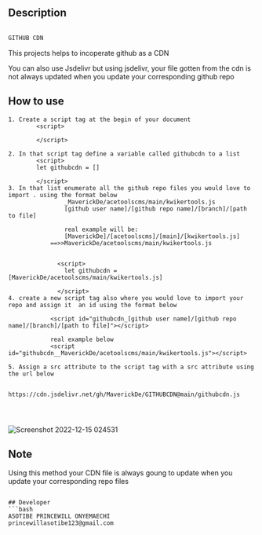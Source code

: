 ## Description
```bash

GITHUB CDN
```



This projects helps to incoperate github as a CDN

You can also use Jsdelivr but using jsdelivr, your file gotten from the cdn is not always updated when you update your corresponding github repo




## How to use
```
1. Create a script tag at the begin of your document 
        <script>
        
        </script>

2. In that script tag define a variable called githubcdn to a list
        <script>
        let githubcdn = []
        
        </script>
3. In that list enumerate all the github repo files you would love to import . using the format below
                _MaverickDe/acetoolscms/main/kwikertools.js
                [github user name]/[github repo name]/[branch]/[path to file]
                 
                real example will be:
                [MaverickDe]/[acetoolscms]/[main]/[kwikertools.js]
            ==>>MaverickDe/acetoolscms/main/kwikertools.js


              <script>
                let githubcdn = [MaverickDe/acetoolscms/main/kwikertools.js]
        
              </script>
4. create a new script tag also where you would love to import your repo and assign it  an id using the format below

            <script id="githubcdn_[github user name]/[github repo name]/[branch]/[path to file]"></script>

            real example below
            <script id="githubcdn__MaverickDe/acetoolscms/main/kwikertools.js"></script>

5. Assign a src attribute to the script tag with a src attribute using the url below

                https://cdn.jsdelivr.net/gh/MaverickDe/GITHUBCDN@main/githubcdn.js

            


```




![Screenshot 2022-12-15 024531](https://user-images.githubusercontent.com/100746581/207753899-f25813db-bbe1-4e87-a849-336010176c22.png)

## Note
Using this method your CDN file is always goung to update when you update your corresponding repo files
```

## Developer
```bash
ASOTIBE PRINCEWILL ONYEMAECHI
princewillasotibe123@gmail.com
```


